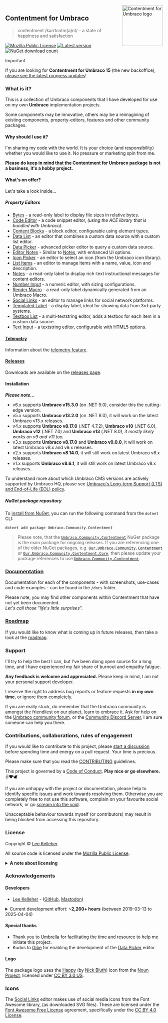 <img src="https://github.com/leekelleher/umbraco-contentment/blob/develop/docs/assets/img/logo.png" alt="Contentment for Umbraco logo" title="A state of Umbraco happiness." height="130" align="right">

## Contentment for Umbraco

> contentment /kənˈtɛntm(ə)nt/ - a state of happiness and satisfaction

[![Mozilla Public License](https://img.shields.io/badge/MPL--2.0-orange?label=license)](https://opensource.org/licenses/MPL-2) [![Latest version](https://img.shields.io/nuget/v/Umbraco.Community.Contentment?label=version)](https://marketplace.umbraco.com/package/umbraco.community.contentment) [![NuGet download count](https://img.shields.io/nuget/dt/Umbraco.Community.Contentment?label=downloads)](https://www.nuget.org/packages/Umbraco.Community.Contentment)

> [!IMPORTANT]
> If you are looking for **Contentment for Umbraco 15** (the new backoffice), [please see the latest progress updates](https://github.com/leekelleher/umbraco-contentment/discussions/357)!

### What is it?

This is a collection of Umbraco components that I have developed for use on my own **Umbraco** implementation projects.

Some components may be innovative, others may be a reimagining of existing components, property-editors, features and other community packages.

#### Why should I use it?

I'm sharing my code with the world. It is your choice (and responsibility) whether you would like to use it.
No pressure or marketing spin from me.

**Please do keep in mind that the Contentment for Umbraco package is not a business, it's a hobby project.**

#### What's on offer?

Let's take a look inside...

##### Property Editors

- [Bytes](../docs/editors/bytes.md) - a read-only label to display file sizes in relative bytes.
- [Code Editor](../docs/editors/code-editor.md) - a code snippet editor, _(using the ACE library that is bundled with Umbraco)._
- [Content Blocks](../docs/editors/content-blocks.md) - a block editor, configurable using element types.
- [Data List](../docs/editors/data-list.md) - an editor that combines a custom data source with a custom list editor.
- [Data Picker](../docs/editors/data-picker.md) - advanced picker editor to query a custom data source.
- [Editor Notes](../docs/editors/editor-notes.md) - Similar to [Notes](../docs/editors/notes.md), with enhanced UI options.
- [Icon Picker](../docs/editors/icon-picker.md) - an editor to select an icon (from the Umbraco icon library).
- [List Items](../docs/editors/list-items.md) - an editor to manage items with a name, value, icon and description.
- [Notes](../docs/editors/notes.md) - a read-only label to display rich-text instructional messages for content editors.
- [Number Input](../docs/editors/number-input.md) - a numeric editor, with sizing configurations.
- [Render Macro](../docs/editors/render-macro.md) - a read-only label dynamically generated from an Umbraco Macro.
- [Social Links](../docs/editors/social-links.md) - an editor to manage links for social network platforms.
- [Templated Label](../docs/editors/templated-label.md) - a display label, ideal for showing data from 3rd-party systems.
- [Textbox List](../docs/editors/textbox-list.md) - a multi-textstring editor, adds a textbox for each item in a custom data source.
- [Text Input](../docs/editors/text-input.md) - a textstring editor, configurable with HTML5 options.

#### [Telemetry](../docs/telemetry.md)

Information about the [telemetry feature](../docs/telemetry.md).

#### [Releases](../releases)

Downloads are available on the [releases page](../releases).

#### Installation

_**Please note...**_

- v6.x supports **Umbraco v15.3.0** (on .NET 9.0), consider this the cutting-edge version.
- v5.x supports **Umbraco v13.2.0** (on .NET 8.0), it will work on the latest Umbraco v13.x releases.
- v4.x supports **Umbraco v8.17.0** (.NET 4.7.2), **Umbraco v10** (.NET 6.0),  **Umbraco v12** (.NET 7.0) and **Umbraco v13** (.NET 8.0), _it mostly likely works on v9 and v11 too._
- v3.x supports **Umbraco v8.17.0** and **Umbraco v9.0.0**, it will work on latest Umbraco v8.x and v9.x releases.
- v2.x supports **Umbraco v8.14.0**, it will still work on latest Umbraco v8.x releases.
- v1.x supports **Umbraco v8.6.1**, it will still work on latest Umbraco v8.x releases.

To understand more about which Umbraco CMS versions are actively supported by Umbraco HQ, please see [Umbraco's Long-term Support (LTS) and End-of-Life (EOL) policy](https://umbraco.com/products/knowledge-center/long-term-support-and-end-of-life/).

##### NuGet package repository

To [install from NuGet](https://www.nuget.org/packages/Umbraco.Community.Contentment), you can run the following command from the `dotnet` CLI:

    dotnet add package Umbraco.Community.Contentment

> Please note, that the [`Umbraco.Community.Contentment`](https://www.nuget.org/packages/Umbraco.Community.Contentment) NuGet package is the main package for ongoing releases. If you are referencing one of the older NuGet packages, e.g. [`Our.Umbraco.Community.Contentment`](https://www.nuget.org/packages/Our.Umbraco.Community.Contentment) or [`Our.Umbraco.Community.Contentment.Core`](https://www.nuget.org/packages/Our.Umbraco.Community.Contentment.Core/), then please update your package references to use [`Umbraco.Community.Contentment`](https://www.nuget.org/packages/Umbraco.Community.Contentment).


### [Documentation](../docs/)

Documentation for each of the components - with screenshots, use-cases and code examples - can be found in the `/docs` folder.

Please note, you may find other components within Contentment that have not yet been documented.<br>
_Let's call those "life's little surprises"._


### [Roadmap](ROADMAP.md)

If you would like to know what is coming up in future releases, then take a look at the [roadmap](ROADMAP.md).


### Support

I'll try to help the best I can, but I've been doing open source for a long time, and I have experienced my fair share of burnout and empathy fatigue.

**Any feedback is welcome and appreciated.** Please keep in mind, I am not your personal support developer.

I reserve the right to address bug reports or feature requests **in my own time**, or ignore them completely.

If you are really stuck, do remember that the Umbraco community is amongst the friendliest on our planet, learn to embrace it.
Ask for help on the [Umbraco community forum](https://forum.umbraco.com/), or the [Community Discord Server](https://community.umbraco.com/get-involved/community-discord-server/), I am sure someone can help you there.


### Contributions, collaborations, rules of engagement

If you would like to contribute to this project, please [start a discussion](https://github.com/leekelleher/umbraco-contentment/discussions/new/choose) before spending time and energy on a pull request. Your time is precious.

Please make sure that you read the [CONTRIBUTING](CONTRIBUTING.md) guidelines.

This project is governed by a [Code of Conduct](CODE_OF_CONDUCT.md). **Play nice or go elsewhere.** :v::heart::dove:

If you are unhappy with the project or documentation, please help to identify specific issues and work towards resolving them.
Otherwise you are completely free to not use this software, complain on your favourite social network, or go [scream into the void](https://screamintothevoid.com/).

Unacceptable behaviour towards myself (or contributors) may result in being blocked from accessing this repository.


### License

Copyright &copy; [Lee Kelleher](https://leekelleher.com).

All source code is licensed under the [Mozilla Public License](../LICENSE).

<details>
<summary><strong>A note about licensing</strong></summary>

Historically, I used the [MIT license](https://opensource.org/licenses/MIT) for my open-source projects, regretfully I no longer feel MIT reflects my spirit of encouraging open source collaboration.
The main difference with the [Mozilla Public License](https://opensource.org/licenses/MPL-2.0) is that if you make any modifications to the source code **and** distribute those modifications, then you **must** make those changes publicly available.

_More give, less take._

If you do not to intend to modify the source code, then you will still have the same freedoms as when using the MIT license.

For more information about the **Mozilla Public License**, please visit: <https://www.mozilla.org/en-US/MPL/2.0/FAQ/>

</details>

### Acknowledgements

#### Developers

- [Lee Kelleher](https://leekelleher.com) - ([GitHub](https://github.com/leekelleher), [Mastodon](https://umbracocommunity.social/@lee))

<details>
<summary>Current development effort: <b>~2,260+ hours</b> (between 2019-03-13 to 2025-04-04)</summary>

_To give you an idea of how much human developer time/effort has been put into making and maintaining this package._

</details>


#### Special thanks

- Thank you to [Umbrella](https://web.archive.org/web/*/https://umbrellainc.co.uk/) for facilitating the time and resource to help me initiate this project.
- Kudos to [Gibe](https://gibe.digital/) for enabling the development of the [Data Picker](../docs/editors/data-picker.md) editor.


#### Logo

The package logo uses the [Happy](https://thenounproject.com/term/happy/375493/) (by [Nick Bluth](https://thenounproject.com/nickbluth/)) icon from the [Noun Project](https://thenounproject.com), licensed under [CC BY 3.0 US](https://creativecommons.org/licenses/by/3.0/us/).


### Icons

The [Social Links](../docs/editors/social-links.md) editor makes use of social media icons from the Font Awesome library, (as downloaded SVG files). These are licensed under the [Font Awesome Free License](https://fontawesome.com/license/free) agreement, specifically under the [CC BY 4.0 License](https://creativecommons.org/licenses/by/4.0/).
